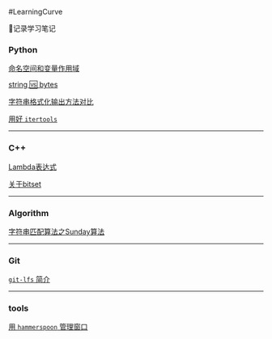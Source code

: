 #LearningCurve

:thinking:记录学习笔记

### Python

[命名空间和变量作用域](/Python/Python的命名空间和变量作用域.md)

[string 🆚 bytes](/Python/Python中的bytes和string.md)

[字符串格式化输出方法对比](/Python/Python中的字符串格式化输出方法对比.md)

[用好 `itertools`](/Python/Python中的itertools怎么用.md)

---

### C++

[Lambda表达式](/C++/Lambda表达式.md)

[关于bitset](/C++/bitset相关.md)

---

### Algorithm

[字符串匹配算法之Sunday算法](/Algorithm/字符串匹配算法之Sunday算法.md)

---

### Git

[`git-lfs` 简介](/Git/git-lfs.md)

---

### tools

[用 `hammerspoon` 管理窗口](/tools/how-to-manage-windows-using-hammerspoon.md)
